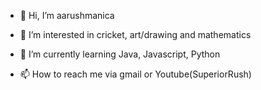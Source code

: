 - 👋 Hi, I’m aarushmanica
- 👀 I’m interested in cricket, art/drawing and mathematics
- 🌱 I’m currently learning Java, Javascript, Python

- 📫 How to reach me via gmail or Youtube(SuperiorRush)

<!---
aarushmanica/aarushmanica is a ✨ special ✨ repository because its `README.md` (this file) appears on your GitHub profile.
You can click the Preview link to take a look at your changes.
--->
